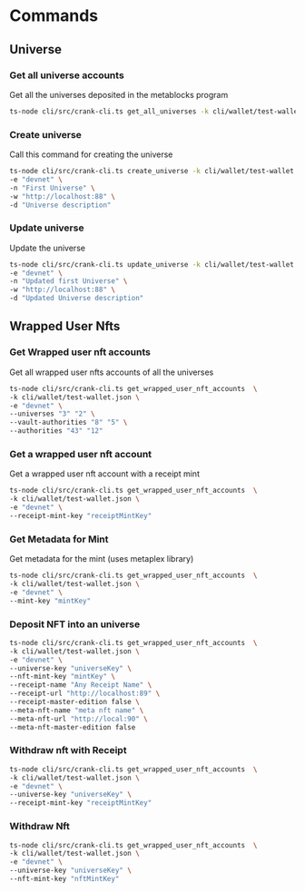 # Commands

## Universe

### Get all universe accounts

Get all the universes deposited in the metablocks program

```bash
ts-node cli/src/crank-cli.ts get_all_universes -k cli/wallet/test-wallet.json -e "devnet"
```

### Create universe

Call this command for creating the universe

```bash
ts-node cli/src/crank-cli.ts create_universe -k cli/wallet/test-wallet.json \
-e "devnet" \
-n "First Universe" \
-w "http://localhost:88" \
-d "Universe description"
```

### Update universe

Update the universe

```bash
ts-node cli/src/crank-cli.ts update_universe -k cli/wallet/test-wallet.json \
-e "devnet" \
-n "Updated first Universe" \
-w "http://localhost:88" \
-d "Updated Universe description"
```

## Wrapped User Nfts

### Get Wrapped user nft accounts

Get all wrapped user nfts accounts of all the universes

```bash
ts-node cli/src/crank-cli.ts get_wrapped_user_nft_accounts  \
-k cli/wallet/test-wallet.json \
-e "devnet" \
--universes "3" "2" \
--vault-authorities "8" "5" \
--authorities "43" "12"
```

### Get a wrapped user nft account

Get a wrapped user nft account with a receipt mint

```bash
ts-node cli/src/crank-cli.ts get_wrapped_user_nft_accounts  \
-k cli/wallet/test-wallet.json \
-e "devnet" \
--receipt-mint-key "receiptMintKey"
```

### Get Metadata for Mint

Get metadata for the mint (uses metaplex library)

```bash
ts-node cli/src/crank-cli.ts get_wrapped_user_nft_accounts  \
-k cli/wallet/test-wallet.json \
-e "devnet" \
--mint-key "mintKey"
```

### Deposit NFT into an universe

```bash
ts-node cli/src/crank-cli.ts get_wrapped_user_nft_accounts  \
-k cli/wallet/test-wallet.json \
-e "devnet" \
--universe-key "universeKey" \
--nft-mint-key "mintKey" \
--receipt-name "Any Receipt Name" \
--receipt-url "http://localhost:89" \
--receipt-master-edition false \
--meta-nft-name "meta nft name" \
--meta-nft-url "http://local:90" \
--meta-nft-master-edition false
```

### Withdraw nft with Receipt

```bash
ts-node cli/src/crank-cli.ts get_wrapped_user_nft_accounts  \
-k cli/wallet/test-wallet.json \
-e "devnet" \
--universe-key "universeKey" \
--receipt-mint-key "receiptMintKey"
```

### Withdraw Nft

```bash
ts-node cli/src/crank-cli.ts get_wrapped_user_nft_accounts  \
-k cli/wallet/test-wallet.json \
-e "devnet" \
--universe-key "universeKey" \
--nft-mint-key "nftMintKey"
```
